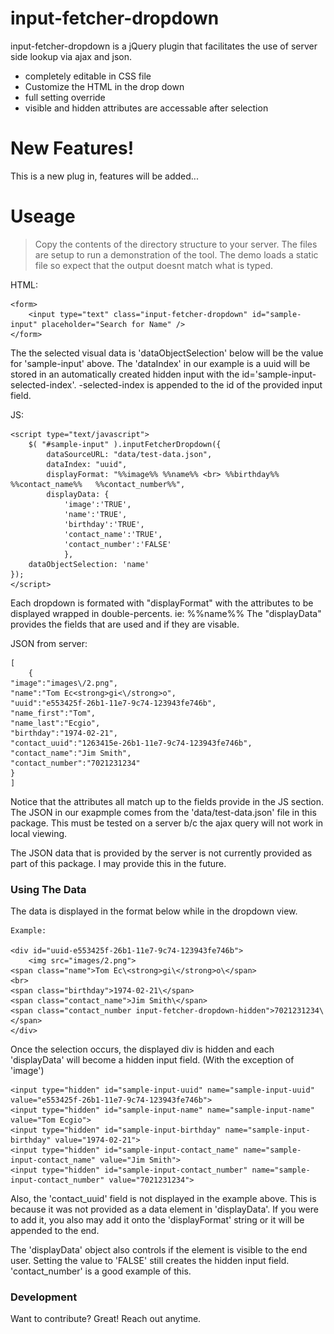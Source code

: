 # input-fetcher-dropdown


input-fetcher-dropdown is a jQuery plugin that facilitates the use of server side lookup via ajax and json.

  - completely editable in CSS file
  - Customize the HTML in the drop down
  - full setting override
  - visible and hidden attributes are accessable after selection

# New Features!

  This is a new plug in, features will be added...

# Useage

>Copy the contents of the directory structure to your server.  The files are setup to run a demonstration of the tool.  The demo loads a static file so expect that the output doesnt match what is typed.    
    
HTML:    
    
    <form>
	    <input type="text" class="input-fetcher-dropdown" id="sample-input" placeholder="Search for Name" /> 
    </form>

The the selected visual data is 'dataObjectSelection' below will be the value for 'sample-input' above.  The 'dataIndex' in our example is a uuid will be stored in an automatically created hidden input with the id='sample-input-selected-index'.  -selected-index is appended to the id of the provided input field.  

JS:

    <script type="text/javascript">
        $( "#sample-input" ).inputFetcherDropdown({
	        dataSourceURL: "data/test-data.json",
	        dataIndex: "uuid",
	        displayFormat: "%%image%% %%name%% <br> %%birthday%%   %%contact_name%%   %%contact_number%%",
	        displayData: {
		    	'image':'TRUE', 
		    	'name':'TRUE', 
		    	'birthday':'TRUE', 
	    		'contact_name':'TRUE', 
		    	'contact_number':'FALSE'
		    	},
	    dataObjectSelection: 'name'
    });
    </script>

Each dropdown is formated with "displayFormat" with the attributes to be displayed wrapped in double-percents.  ie: %%name%%    The "displayData" provides the fields that are used and if they are visable.   



JSON from server:

    [
        {
	"image":"images\/2.png",
	"name":"Tom Ec<strong>gi<\/strong>o",
	"uuid":"e553425f-26b1-11e7-9c74-123943fe746b",
	"name_first":"Tom",
	"name_last":"Ecgio",
	"birthday":"1974-02-21",
	"contact_uuid":"1263415e-26b1-11e7-9c74-123943fe746b",
	"contact_name":"Jim Smith",
	"contact_number":"7021231234"
	}
    ]

Notice that the attributes all match up to the fields provide in the JS section.  The JSON in our exapmple comes from the 'data/test-data.json' file in this package.  This must be tested on a server b/c the ajax query will not work in local viewing.  

The JSON data that is provided by the server is not currently provided as part of this package.  I may provide this in the future.

### Using The Data

The data is displayed in the format below while in the dropdown view.  

    Example:  
    
    <div id="uuid-e553425f-26b1-11e7-9c74-123943fe746b">
        <img src="images/2.png"> 
	<span class="name">Tom Ec\<strong>gi\</strong>o\</span> 
	<br> 
	<span class="birthday">1974-02-21\</span>
	<span class="contact_name">Jim Smith\</span>
	<span class="contact_number input-fetcher-dropdown-hidden">7021231234\</span>
    </div>


Once the selection occurs, the displayed div is hidden and each 'displayData' will become a hidden input field.  (With the exception of 'image') 


    <input type="hidden" id="sample-input-uuid" name="sample-input-uuid" value="e553425f-26b1-11e7-9c74-123943fe746b">
    <input type="hidden" id="sample-input-name" name="sample-input-name" value="Tom Ecgio">
    <input type="hidden" id="sample-input-birthday" name="sample-input-birthday" value="1974-02-21">
    <input type="hidden" id="sample-input-contact_name" name="sample-input-contact_name" value="Jim Smith">
    <input type="hidden" id="sample-input-contact_number" name="sample-input-contact_number" value="7021231234">


Also, the 'contact_uuid' field is not displayed in the example above.  This is because it was not provided as a data element in 'displayData'.  If you were to add it, you also may add it onto the 'displayFormat' string or it will be appended to the end. 

The 'displayData' object also controls if the element is visible to the end user.  Setting the value to 'FALSE' still creates the hidden input field.  'contact_number' is a good example of this.




### Development

Want to contribute? Great! Reach out anytime.
